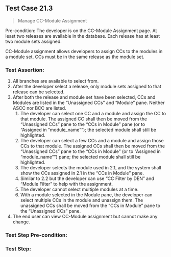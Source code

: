 ## Test Case 21.3

> Manage CC-Module Assignment

Pre-condition: The developer is on the CC-Module Assignment page. At least two releases are available in the database. Each release has at least two module sets assigned.

CC-Module assignment allows developers to assign CCs to the modules in a module set. CCs must be in the same release as the module set.

### Test Assertion:

1. All branches are available to select from.
2. After the developer select a release, only module sets assigned to that release can be selected.
3. After both the release and module set have been selected, CCs and Modules are listed in the “Unassigned CCs” and “Module” pane. Neither ASCC nor BCC are listed.
	1. The developer can select one CC and a module and assign the CC to that module. The assigned CC shall then be moved from the “Unassigned CCs” pane to the “CCs in Module” pane (or to “Assigned in “module_name””); the selected module shall still be highlighted.
	2. The developer can select a few CCs and a module and assign those CCs to that module. The assigned CCs shall then be moved from the “Unassigned CCs” pane to the “CCs in Module” (or to “Assigned in “module_name””) pane; the selected module shall still be highlighted.
	3. The developer selects the module used in 2.1, and the system shall show the CCs assigned in 2.1 in the “CCs in Module” pane.
	4. Similar to 2.2 but the developer can use “CC Filter by DEN” and “Module Filter” to help with the assignment.
	5. The developer cannot select multiple modules at a time.
	6. With a module selected in the Module pane, the developer can select multiple CCs in the module and unassign them. The unassigned CCs shall be moved from the “CCs in Module” pane to the “Unassigned CCs” pane.
4. The end user can view CC-Module assignment but cannot make any change.

### Test Step Pre-condition:



### Test Step: